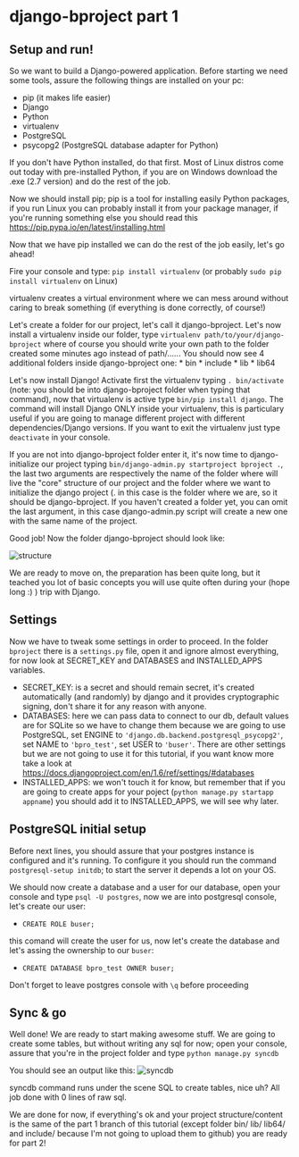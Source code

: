 django-bproject part 1
===============

Setup and run!
--------------

So we want to build a Django-powered application. Before starting we need some
tools, assure the following things are installed on your pc:
  * pip (it makes life easier)
  * Django
  * Python
  * virtualenv
  * PostgreSQL
  * psycopg2 (PostgreSQL database adapter for Python)

If you don't have Python installed, do that first. Most of Linux distros come
out today with pre-installed Python, if you are on Windows download the .exe (2.7
version) and do the rest of the job.

Now we should install pip; pip is a tool for installing easily Python packages, if
you run Linux you can probably install it from your package manager, if you're
running something else you should read this https://pip.pypa.io/en/latest/installing.html

Now that we have pip installed we can do the rest of the job easily, let's go ahead!

Fire your console and type:
`pip install virtualenv` (or probably `sudo pip install virtualenv` on Linux)

virtualenv creates a virtual environment where we can mess around without caring to break something (if
everything is done correctly, of course!)

Let's create a folder for our project, let's call it django-bproject. Let's now install a virtualenv
inside our folder, type `virtualenv path/to/your/django-bproject` where of course
you should write your own path to the folder created some minutes ago instead of path/......
You should now see 4 additional folders inside django-bproject one:
    * bin
    * include
    * lib
    * lib64

Let's now install Django! Activate first the virtualenv typing `. bin/activate` (note: you should be into
django-bproject folder when typing that command), now that virtualenv is active type `bin/pip install django`.
The command will install Django ONLY inside your virtualenv, this is particulary useful if you are going to
manage different project with different dependencies/Django versions. If you want to exit the virtualenv
just type `deactivate` in your console.

If you are not into django-bproject folder enter it, it's now time to django-initialize our project
typing `bin/django-admin.py startproject bproject .`, the last two arguments are respectively the name
of the folder where will live the "core" structure of our project and the folder where we want to initialize
the django project (. in this case is the folder where we are, so it should be django-bproject. If you haven't
created a folder yet, you can omit the last argument, in this case django-admin.py script will create a new one
with the same name of the project.

Good job! Now the folder django-bproject should look like:

![structure](http://s28.postimg.org/65b32s41p/struc.png)


We are ready to move on, the preparation has been quite long, but it teached you lot of basic concepts you will
use quite often during your (hope long :) ) trip with Django.

Settings
----------
Now we have to tweak some settings in order to proceed. In the folder `bproject` there is a `settings.py` file, open
it and ignore almost everything, for now look at SECRET_KEY and DATABASES and INSTALLED_APPS variables.
* SECRET_KEY: is a secret and should remain secret, it's created automatically (and randomly) by django and it provides
  cryptographic signing, don't share it for any reason with anyone.
* DATABASES: here we can pass data to connect to our db, default values are for SQLite so we have to change them because
  we are going to use PostgreSQL, set ENGINE to `'django.db.backend.postgresql_psycopg2'`, set NAME to `'bpro_test'`,
  set USER to `'buser'`. There are other settings but we are not going to use it for this tutorial, if you want know more
  take a look at https://docs.djangoproject.com/en/1.6/ref/settings/#databases
* INSTALLED_APPS: we won't touch it for know, but remember that if you are going to create apps for your poject (`python
  manage.py startapp appname`) you should add it to INSTALLED_APPS, we will see why later.

PostgreSQL initial setup
----------
Before next lines, you should assure that your postgres instance is configured and it's running. To configure it
you should run the command `postgresql-setup initdb`; to start the server it depends a lot on your OS.

We should now create a database and a user for our database, open your console and type `psql -U postgres`, now we are into
postgresql console, let's create our user:
 * `CREATE ROLE buser;`

this comand will create the user for us, now let's create the database and let's assing the ownership to our `buser`:
 * `CREATE DATABASE bpro_test OWNER buser;`

Don't forget to leave postgres console with `\q` before proceeding

Sync & go
----------
Well done! We are ready to start making awesome stuff. We are going to create some tables, but without writing any sql
for now; open your console, assure that you're in the project folder and type `python manage.py syncdb`

You should see an output like this:
![syncdb](http://s29.postimg.org/4ieulqic7/My_Screenshot.png)

syncdb command runs under the scene SQL to create tables, nice uh? All job done with 0 lines of raw sql.



We are done for now, if everything's ok and your project structure/content is the same of the part 1 branch of this
tutorial (except folder bin/ lib/ lib64/ and include/ because I'm not going to upload them to github) you are ready
for part 2!
